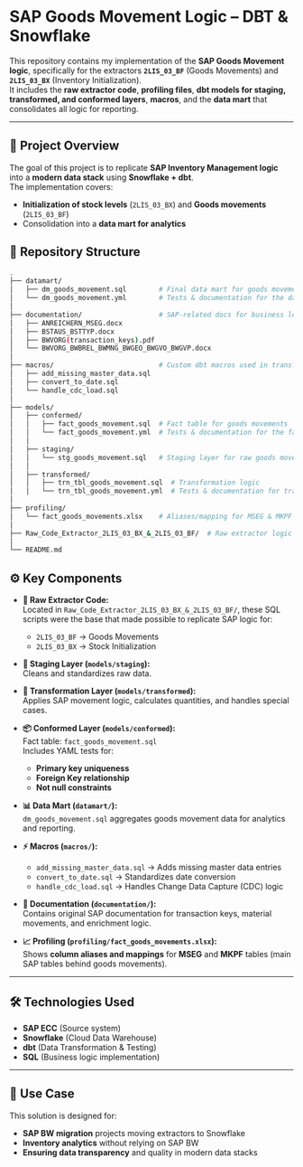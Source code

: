 # SAP Goods Movement Logic – DBT & Snowflake

This repository contains my implementation of the **SAP Goods Movement logic**, specifically for the extractors **`2LIS_03_BF`** (Goods Movements) and **`2LIS_03_BX`** (Inventory Initialization).  
It includes the **raw extractor code**, **profiling files**, **dbt models for staging, transformed, and conformed layers**, **macros**, and the **data mart** that consolidates all logic for reporting.

---

## 📌 **Project Overview**
The goal of this project is to replicate **SAP Inventory Management logic** into a **modern data stack** using **Snowflake + dbt**.  
The implementation covers:
- **Initialization of stock levels** (`2LIS_03_BX`) and **Goods movements** (`2LIS_03_BF`)
- Consolidation into a **data mart for analytics**

## 📂 **Repository Structure**
```bash
.
├── datamart/
│   ├── dm_goods_movement.sql        # Final data mart for goods movement
│   └── dm_goods_movement.yml        # Tests & documentation for the data mart
│
├── documentation/                   # SAP-related docs for business logic
│   ├── ANREICHERN_MSEG.docx
│   ├── BSTAUS_BSTTYP.docx
│   ├── BWVORG(transaction_keys).pdf
│   └── BWVORG_BWBREL_BWMNG_BWGEO_BWGVO_BWGVP.docx
│
├── macros/                          # Custom dbt macros used in transformations
│   ├── add_missing_master_data.sql
│   ├── convert_to_date.sql
│   └── handle_cdc_load.sql
│
├── models/
│   ├── conformed/
│   │   ├── fact_goods_movement.sql  # Fact table for goods movements
│   │   └── fact_goods_movement.yml  # Tests & documentation for the fact table
│   │
│   ├── staging/
│   │   └── stg_goods_movement.sql   # Staging layer for raw goods movement data
│   │
│   ├── transformed/
│   │   ├── trn_tbl_goods_movement.sql  # Transformation logic
│   │   └── trn_tbl_goods_movement.yml  # Tests & documentation for transformations
│
├── profiling/
│   └── fact_goods_movements.xlsx    # Aliases/mapping for MSEG & MKPF columns
│
├── Raw_Code_Extractor_2LIS_03_BX_&_2LIS_03_BF/  # Raw extractor logic
│
└── README.md
```

## ⚙️ **Key Components**
- **📜 Raw Extractor Code:**  
  Located in `Raw_Code_Extractor_2LIS_03_BX_&_2LIS_03_BF/`, these SQL scripts were the base that made possible to replicate SAP logic for:
  - `2LIS_03_BF` → Goods Movements
  - `2LIS_03_BX` → Stock Initialization

- **🧩 Staging Layer (`models/staging`):**  
  Cleans and standardizes raw data.

- **🔄 Transformation Layer (`models/transformed`):**  
  Applies SAP movement logic, calculates quantities, and handles special cases.

- **📦 Conformed Layer (`models/conformed`):**  
  Fact table: `fact_goods_movement.sql`  
  Includes YAML tests for:
  - **Primary key uniqueness**
  - **Foreign Key relationship**
  - **Not null constraints**

- **📊 Data Mart (`datamart/`):**  
  `dm_goods_movement.sql` aggregates goods movement data for analytics and reporting.

- **⚡ Macros (`macros/`):**  
  - `add_missing_master_data.sql` → Adds missing master data entries  
  - `convert_to_date.sql` → Standardizes date conversion  
  - `handle_cdc_load.sql` → Handles Change Data Capture (CDC) logic  

- **📑 Documentation (`documentation/`):**  
  Contains original SAP documentation for transaction keys, material movements, and enrichment logic.

- **📈 Profiling (`profiling/fact_goods_movements.xlsx`):**  
  Shows **column aliases and mappings** for **MSEG** and **MKPF** tables (main SAP tables behind goods movements).

---

## 🛠 **Technologies Used**
- **SAP ECC** (Source system)
- **Snowflake** (Cloud Data Warehouse)
- **dbt** (Data Transformation & Testing)
- **SQL** (Business logic implementation)

---

## 📖 **Use Case**

This solution is designed for:

- **SAP BW migration** projects moving extractors to Snowflake
- **Inventory analytics** without relying on SAP BW
- **Ensuring data transparency** and quality in modern data stacks
